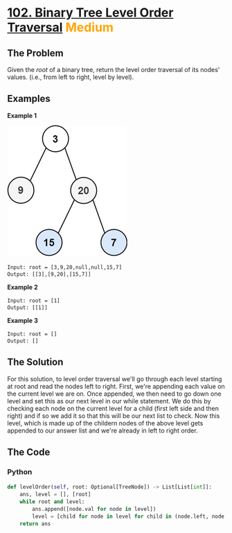 # [102. Binary Tree Level Order Traversal](https://leetcode.com/problems/binary-tree-level-order-traversal/) <span style="color:orange">Medium</span>

## **The Problem**
Given the *root* of a binary tree, return the level order traversal of its nodes' values. (i.e., from left to right, level by level).

## **Examples**
**Example 1**

![exampleImg](tree1.jpg)
```
Input: root = [3,9,20,null,null,15,7]
Output: [[3],[9,20],[15,7]]
```
**Example 2**
```
Input: root = [1]
Output: [[1]]
```
**Example 3**
```
Input: root = []
Output: []
```

## **The Solution**
For this solution, to level order traversal we'll go through each level starting at root and read the nodes left to right. First, we're appending each value on the current level we are on. Once appended, we then need to go down one level and set this as our next level in our while statement. We do this by checking each node on the current level for a child (first left side and then right) and if so we add it so that this will be our next list to check. Now this level, which is made up of the childern nodes of the above level gets appended to our answer list and we're already in left to right order.

## **The Code**
### Python
```python
def levelOrder(self, root: Optional[TreeNode]) -> List[List[int]]:
    ans, level = [], [root]
    while root and level:
        ans.append([node.val for node in level])
        level = [child for node in level for child in (node.left, node.right) if child]
    return ans
```
